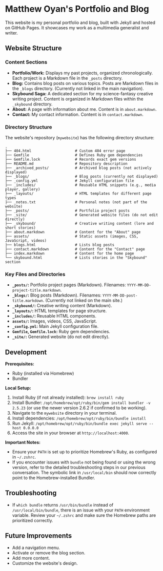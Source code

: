 # Matthew Oyan's Portfolio and Blog

This website is my personal portfolio and blog, built with Jekyll and hosted on GitHub Pages. It showcases my work as a multimedia generalist and writer.

## Website Structure

### Content Sections

*   **Portfolio/Work:** Displays my past projects, organized chronologically. Each project is a Markdown file in the `_posts` directory.
*   **Blog:** Contains blog posts on various topics. Posts are Markdown files in the `_blogs` directory. (Currently not linked in the main navigation).
*   **Skybound Saga:** A dedicated section for my science-fantasy creative writing project. Content is organized in Markdown files within the `_skybound` directory.
*   **About:**  A page with information about me. Content is in `about.markdown`.
*   **Contact:** My contact information. Content is in `contact.markdown`.

### Directory Structure

The website's repository (`mywebsite`) has the following directory structure:

```
.
├── 404.html                    # Custom 404 error page
├── Gemfile                     # Defines Ruby gem dependencies
├── Gemfile.lock                # Records exact gem versions
├── README.md                   # Repository description
├── _archived_posts/            # Archived blog posts (not actively displayed)
├── _blogs/                     # Blog posts (currently not displayed)
├── _config.yml                 # Jekyll configuration file
├── _includes/                  # Reusable HTML snippets (e.g., media player, gallery)
├── _layouts/                   # HTML templates for different page types
├── _notes.txt                  # Personal notes (not part of the website)
├── _posts/                     # Portfolio project posts
├── _site/                      # Generated website files (do not edit directly)
├── _skybound/                  # Creative writing content (lore and short stories)
├── about.markdown              # Content for the "About" page
├── assets/                     # Static assets (images, CSS, JavaScript, videos)
├── blogs.html                  # Lists blog posts
├── contact.markdown            # Content for the "Contact" page
├── index.markdown              # Content for the home page
└── skybound.html               # Lists stories in the "Skybound" section
```

### Key Files and Directories

*   **`_posts/`:** Portfolio project pages (Markdown). Filenames: `YYYY-MM-DD-project-title.markdown`.
*   **`_blogs/`:** Blog posts (Markdown). Filenames: `YYYY-MM-DD-post-title.markdown`. (Currently not linked on the main site.)
*   **`_skybound/`:** Creative writing content (Markdown).
*   **`_layouts/`:** HTML templates for page structure.
*   **`_includes/`:** Reusable HTML components.
*   **`assets/`:** Images, videos, CSS, JavaScript.
*   **`_config.yml`:** Main Jekyll configuration file.
*   **`Gemfile`, `Gemfile.lock`:** Ruby gem dependencies.
*   **`_site/`:** Generated website (do not edit directly).

## Development

**Prerequisites:**

*   Ruby (installed via Homebrew)
*   Bundler

**Local Setup:**

1. Install Ruby (if not already installed): `brew install ruby`
2. Install Bundler: `/opt/homebrew/opt/ruby/bin/gem install bundler -v 2.5.23` (or use the newer version 2.6.2 if confirmed to be working).
3. Navigate to the `mywebsite` directory in your terminal.
4. Install dependencies: `/opt/homebrew/opt/ruby/bin/bundle install`
5. Run Jekyll: `/opt/homebrew/opt/ruby/bin/bundle exec jekyll serve --host 0.0.0.0`
6. Access the site in your browser at `http://localhost:4000`.

**Important Notes:**

*   Ensure your `PATH` is set up to prioritize Homebrew's Ruby, as configured in `~/.zshrc`.
*   If you encounter issues with `bundle` not being found or using the wrong version, refer to the detailed troubleshooting steps in our previous conversation. The symbolic link in `/usr/local/bin` should now correctly point to the Homebrew-installed Bundler.

## Troubleshooting

*   If `which bundle` returns `/usr/bin/bundle` instead of `/usr/local/bin/bundle`, there is an issue with your `PATH` environment variable. Review your `~/.zshrc` and make sure the Homebrew paths are prioritized correctly.

## Future Improvements

*   Add a navigation menu.
*   Activate or remove the blog section.
*   Add more content.
*   Customize the website's design.

